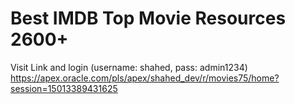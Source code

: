 # Best IMDB Top Movie Resources 2600+
Visit Link and login (username: shahed, pass: admin1234)
https://apex.oracle.com/pls/apex/shahed_dev/r/movies75/home?session=15013389431625


